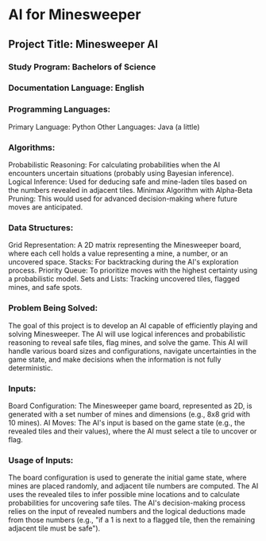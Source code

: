 # AI for Minesweeper
## Project Title: Minesweeper AI

### Study Program: Bachelors of Science
### Documentation Language: English

### Programming Languages:
Primary Language: Python
Other Languages: Java (a little)

### Algorithms:
Probabilistic Reasoning: For calculating probabilities when the AI encounters uncertain situations (probably using Bayesian inference).
Logical Inference: Used for deducing safe and mine-laden tiles based on the numbers revealed in adjacent tiles.
Minimax Algorithm with Alpha-Beta Pruning: This would used for advanced decision-making where future moves are anticipated.

### Data Structures:
Grid Representation: A 2D matrix representing the Minesweeper board, where each cell holds a value representing a mine, a number, or an uncovered space.
Stacks: For backtracking during the AI's exploration process.
Priority Queue: To prioritize moves with the highest certainty using a probabilistic model.
Sets and Lists: Tracking uncovered tiles, flagged mines, and safe spots.

### Problem Being Solved:
The goal of this project is to develop an AI capable of efficiently playing and solving Minesweeper. The AI will use logical inferences and probabilistic reasoning to reveal safe tiles, flag mines, and solve the game. This AI will handle various board sizes and configurations, navigate uncertainties in the game state, and make decisions when the information is not fully deterministic.

### Inputs:
Board Configuration: The Minesweeper game board, represented as 2D, is generated with a set number of mines and dimensions (e.g., 8x8 grid with 10 mines).
AI Moves: The AI's input is based on the game state (e.g., the revealed tiles and their values), where the AI must select a tile to uncover or flag.

### Usage of Inputs:
The board configuration is used to generate the initial game state, where mines are placed randomly, and adjacent tile numbers are computed.
The AI uses the revealed tiles to infer possible mine locations and to calculate probabilities for uncovering safe tiles.
The AI's decision-making process relies on the input of revealed numbers and the logical deductions made from those numbers (e.g., "if a 1 is next to a flagged tile, then the remaining adjacent tile must be safe").
